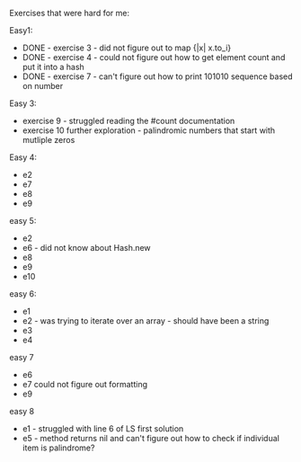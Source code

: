Exercises that were hard for me:

Easy1:
- DONE - exercise 3 - did not figure out to map {|x| x.to_i}
- DONE - exercise 4 - could not figure out how to get element count and put it into a hash
- DONE - exercise 7 - can't figure out how to print 101010 sequence based on number

Easy 3:
- exercise 9 - struggled reading the #count documentation
- exercise 10 further exploration - palindromic numbers that start with mutliple zeros

Easy 4:
- e2
- e7
- e8
- e9

easy 5:
- e2
- e6 - did not know about Hash.new
- e8
- e9
- e10

easy 6:
- e1
- e2 - was trying to iterate over an array - should have been a string
- e3
- e4

easy 7
- e6
- e7 could not figure out formatting
- e9

easy 8
- e1 - struggled with line 6 of LS first solution
- e5 - method returns nil and can't figure out how to check if individual item is palindrome?